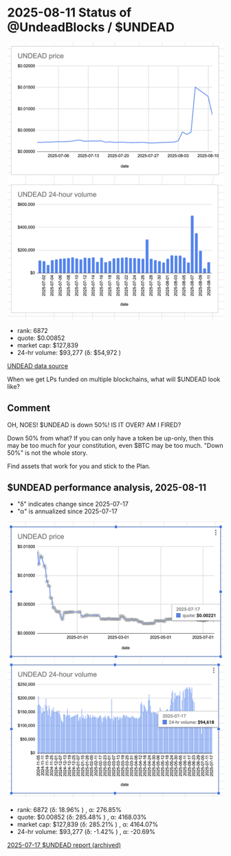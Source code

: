 # 2025-08-11 Status of @UndeadBlocks / $UNDEAD 

![$UNDEAD rank](imgs/01a-rank.png) 
![$UNDEAD quote](imgs/01b-quote.png) 
![$UNDEAD market captalization](imgs/01c-cap.png) 
![$UNDEAD 24-hour volume](imgs/01d-vol.png) 

* rank: 6872 
* quote: $0.00852 
* market cap: $127,839 
* 24-hr volume: $93,277 (δ: $54,972 ) 


[UNDEAD data source](https://www.coingecko.com/en/coins/undead-blocks) 



When we get LPs funded on multiple blockchains, what will $UNDEAD look like? 

## Comment

OH, NOES! $UNDEAD is down 50%! IS IT OVER? AM I FIRED?

Down 50% from what? If you can only have a token be up-only, then this may be too much for your constitution, even $BTC may be too much. "Down 50%" is not the whole story.

Find assets that work for you and stick to the Plan.


## $UNDEAD performance analysis, 2025-08-11 

* "δ" indicates change since 2025-07-17 
* "α" is annualized since 2025-07-17 

![$UNDEAD rank](/blog/snapshot/imgs/01a-rank.png) 
![$UNDEAD quote](/blog/snapshot/imgs/01b-quote.png) 
![$UNDEAD market captalization](/blog/snapshot/imgs/01c-cap.png) 
![$UNDEAD 24-hour volume](/blog/snapshot/imgs/01d-vol.png) 

* rank: 6872 (δ: 18.96% ) , α: 276.85% 
* quote: $0.00852 (δ: 285.48% ) , α: 4168.03% 
* market cap: $127,839 (δ: 285.21% ) , α: 4164.07% 
* 24-hr volume: $93,277 (δ: -1.42% ) , α: -20.69% 

[2025-07-17 $UNDEAD report (archived)](https://github.com/pivoteur/biz/tree/main/blog/snapshot) 
